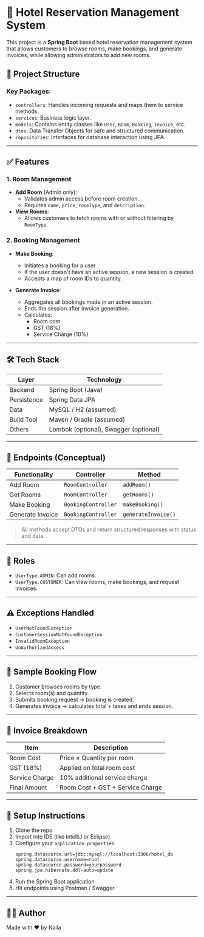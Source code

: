 
# 🏨 Hotel Reservation Management System

This project is a **Spring Boot** based hotel reservation management system that allows customers to browse rooms, make bookings, and generate invoices, while allowing administrators to add new rooms.

## 📂 Project Structure

### Key Packages:
- `controllers`: Handles incoming requests and maps them to service methods.
- `services`: Business logic layer.
- `models`: Contains entity classes like `User`, `Room`, `Booking`, `Invoice`, etc.
- `dtos`: Data Transfer Objects for safe and structured communication.
- `repositories`: Interfaces for database interaction using JPA.

---

## ✅ Features

### 1. **Room Management**
- **Add Room** (Admin only):
  - Validates admin access before room creation.
  - Requires `name`, `price`, `roomType`, and `description`.
- **View Rooms**:
  - Allows customers to fetch rooms with or without filtering by `RoomType`.

### 2. **Booking Management**
- **Make Booking**:
  - Initiates a booking for a user.
  - If the user doesn't have an active session, a new session is created.
  - Accepts a map of room IDs to quantity.

- **Generate Invoice**:
  - Aggregates all bookings made in an active session.
  - Ends the session after invoice generation.
  - Calculates:
    - Room cost
    - GST (18%)
    - Service Charge (10%)

---

## 🛠 Tech Stack

| Layer         | Technology                  |
|---------------|-----------------------------|
| Backend       | Spring Boot (Java)          |
| Persistence   | Spring Data JPA             |
| Data          | MySQL / H2 (assumed)        |
| Build Tool    | Maven / Gradle (assumed)    |
| Others        | Lombok (optional), Swagger (optional) |

---

## 📌 Endpoints (Conceptual)

| Functionality       | Controller           | Method              |
|---------------------|----------------------|---------------------|
| Add Room            | `RoomController`     | `addRoom()`         |
| Get Rooms           | `RoomController`     | `getRooms()`        |
| Make Booking        | `BookingController`  | `makeBooking()`     |
| Generate Invoice    | `BookingController`  | `generateInvoice()` |

> All methods accept DTOs and return structured responses with status and data.

---

## 🔐 Roles

- `UserType.ADMIN`: Can add rooms.
- `UserType.CUSTOMER`: Can view rooms, make bookings, and request invoices.

---

## ⚠️ Exceptions Handled

- `UserNotFoundException`
- `CustomerSessionNotFoundException`
- `InvalidRoomException`
- `UnAuthorizedAccess`

---

## 🧪 Sample Booking Flow

1. Customer browses rooms by type.
2. Selects room(s) and quantity.
3. Submits booking request → booking is created.
4. Generates invoice → calculates total + taxes and ends session.

---

## 🧾 Invoice Breakdown

| Item             | Description                        |
|------------------|------------------------------------|
| Room Cost        | Price × Quantity per room          |
| GST (18%)        | Applied on total room cost         |
| Service Charge   | 10% additional service charge       |
| Final Amount     | Room Cost + GST + Service Charge   |

---

## 🔧 Setup Instructions

1. Clone the repo
2. Import into IDE (like IntelliJ or Eclipse)
3. Configure your `application.properties`:
   ```properties
   spring.datasource.url=jdbc:mysql://localhost:3306/hotel_db
   spring.datasource.username=root
   spring.datasource.password=yourpassword
   spring.jpa.hibernate.ddl-auto=update
   ```
4. Run the Spring Boot application
5. Hit endpoints using Postman / Swagger


---

## 👨‍💻 Author

Made with ❤️ by Naila  
